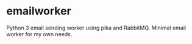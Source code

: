 # emailworker

Python 3 email sending worker using pika and RabbitMQ. Minimal email worker for my own needs.
